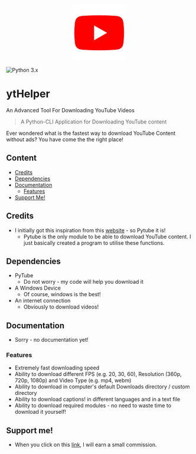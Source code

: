 <p align="center">
  <br>
    <img src="ytHelper.png" width="150"/>
  <br>
</p>

![Python 3.x](https://img.shields.io/badge/python-3.x-yellow.svg)

# ytHelper
An Advanced Tool For Downloading YouTube Videos

> A Python-CLI Application for Downloading YouTube content

Ever wondered what is the fastest way to download YouTube Content without ads?
You have come the the right place!

## Content
- [Credits](#credits)
- [Dependencies](#dependencies)
- [Documentation](#documentation)
  - [Features](#features)
- [Support Me!](#support-me)

## Credits
- I initially got this inspiration from this [website](https://github.com/nficano/pytube) - so Pytube it is!
  - Pytube is the only module to be able to download YouTube content. I just basically created a program to utilise these functions.
  
## Dependencies
- PyTube
  - Do not worry - my code will help you download it
- A Windows Device
  - Of course, windows is the best!
- An internet connection
  - Obviously to download videos!

## Documentation
- Sorry - no documentation yet!

### Features
- Extremely fast downloading speed
- Ability to download different FPS (e.g. 20, 30, 60), Resolution (360p, 720p, 1080p) and Video Type (e.g. mp4, webm)
- Ability to download in computer's default Downloads directory / custom directory
- Ability to download captions! in different languages and in a text file
- Ability to download required modules - no need to waste time to download it yourself!

## Support me!
- When you click on this [link](https://smoner.com/support), I will earn a small commission.
